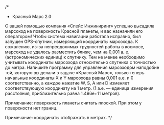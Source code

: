 /*
 * Красный Марс 2.0

С вашей помощью компания «Спейс Инжиниринг» успешно высадила марсоход на поверхность Красной планеты,
 и вас назначили его оператором! Чтобы система навигации работала исправно, был запущен GPS-спутник,
 измеряющий координаты марсохода. К сожалению, из-за непреодолимых трудностей работы в космосе, марсоход
 не удалось разместить ближе, чем на 0,001 а. е. (астрономических единиц) к спутнику. Тем не менее
 необходимо учитывать координаты марсохода относительно спутника с точностью до метра.
 Напишите программу для управления марсоходом наподобие той, которую вы делали в задаче «Красный Марс»,
 только теперь начальные координаты X и Y марсохода равны 0,001 а.е. и 0 соответственно,
 а каждое нажатие W, S, A или D изменяет соответствующую координату на 1 метр.
 (1 а.е. — единица измерения расстояния, приблизительно равна 1.496e+11 метров).

Примечание: поверхность планеты считать плоской. При этом у поверхности нет границ.

Примечание: координаты отображать в метрах.
 */